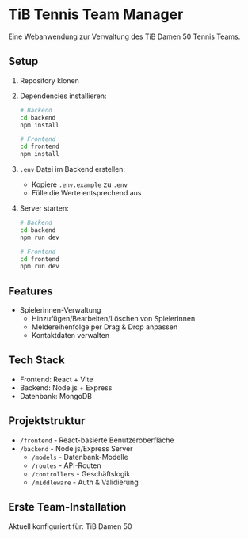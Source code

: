 # TiB Tennis Team Manager

Eine Webanwendung zur Verwaltung des TiB Damen 50 Tennis Teams.

## Setup

1. Repository klonen
2. Dependencies installieren:
   ```bash
   # Backend
   cd backend
   npm install

   # Frontend
   cd frontend
   npm install
   ```

3. `.env` Datei im Backend erstellen:
   - Kopiere `.env.example` zu `.env`
   - Fülle die Werte entsprechend aus

4. Server starten:
   ```bash
   # Backend
   cd backend
   npm run dev

   # Frontend
   cd frontend
   npm run dev
   ```

## Features

- Spielerinnen-Verwaltung
  - Hinzufügen/Bearbeiten/Löschen von Spielerinnen
  - Meldereihenfolge per Drag & Drop anpassen
  - Kontaktdaten verwalten

## Tech Stack

- Frontend: React + Vite
- Backend: Node.js + Express
- Datenbank: MongoDB

## Projektstruktur
- `/frontend` - React-basierte Benutzeroberfläche
- `/backend` - Node.js/Express Server
  - `/models` - Datenbank-Modelle
  - `/routes` - API-Routen
  - `/controllers` - Geschäftslogik
  - `/middleware` - Auth & Validierung

## Erste Team-Installation
Aktuell konfiguriert für: TiB Damen 50 
